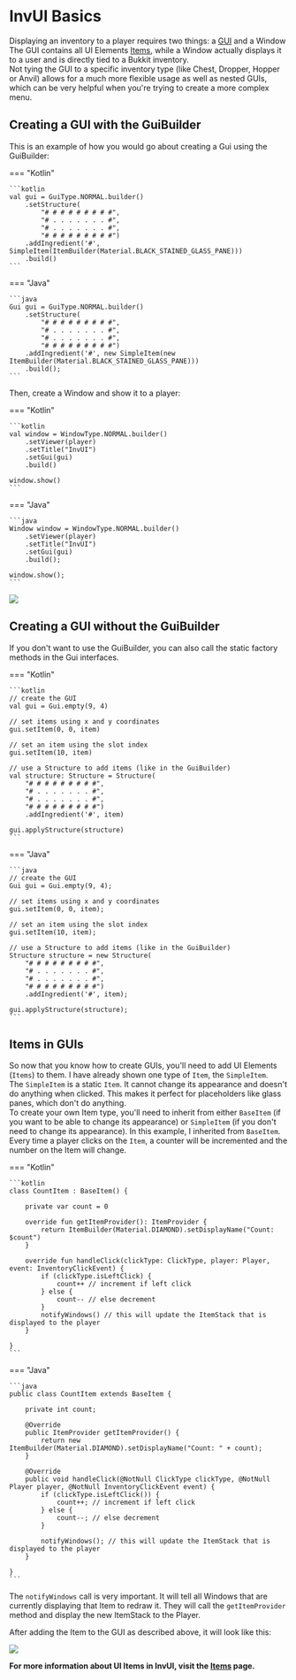 # InvUI Basics

Displaying an inventory to a player requires two things: a [GUI](guis/index.md) and a Window  
The GUI contains all UI Elements [Items](items.md), while a Window actually displays it to a user and is directly tied to a Bukkit inventory.  
Not tying the GUI to a specific inventory type (like Chest, Dropper, Hopper or Anvil) allows for a much more flexible usage as well as nested GUIs, which can be very helpful when you're trying to create a more complex menu.

## Creating a GUI with the GuiBuilder
This is an example of how you would go about creating a Gui using the GuiBuilder:

=== "Kotlin"

    ```kotlin
    val gui = GuiType.NORMAL.builder()
        .setStructure(
            "# # # # # # # # #",
            "# . . . . . . . #",
            "# . . . . . . . #",
            "# # # # # # # # #")
        .addIngredient('#', SimpleItem(ItemBuilder(Material.BLACK_STAINED_GLASS_PANE)))
        .build()
    ```
=== "Java"

    ```java
    Gui gui = GuiType.NORMAL.builder()
        .setStructure(
            "# # # # # # # # #",
            "# . . . . . . . #",
            "# . . . . . . . #",
            "# # # # # # # # #")
        .addIngredient('#', new SimpleItem(new ItemBuilder(Material.BLACK_STAINED_GLASS_PANE)))
        .build();
    ```

Then, create a Window and show it to a player:

=== "Kotlin"

    ```kotlin
    val window = WindowType.NORMAL.builder()
        .setViewer(player)
        .setTitle("InvUI")
        .setGui(gui)
        .build()
    
    window.show()
    ```

=== "Java"

    ```java
    Window window = WindowType.NORMAL.builder()
        .setViewer(player)
        .setTitle("InvUI")
        .setGui(gui)
        .build();
    
    window.show();
    ```

![](https://i.imgur.com/MZmFbnJ.png)

## Creating a GUI without the GuiBuilder

If you don't want to use the GuiBuilder, you can also call the static factory methods in the Gui interfaces.

=== "Kotlin"

    ```kotlin
    // create the GUI
    val gui = Gui.empty(9, 4)
    
    // set items using x and y coordinates
    gui.setItem(0, 0, item)
    
    // set an item using the slot index
    gui.setItem(10, item)
    
    // use a Structure to add items (like in the GuiBuilder)
    val structure: Structure = Structure(
        "# # # # # # # # #",
        "# . . . . . . . #",
        "# . . . . . . . #",
        "# # # # # # # # #")
        .addIngredient('#', item)
    
    gui.applyStructure(structure)
    ```

=== "Java"

    ```java
    // create the GUI
    Gui gui = Gui.empty(9, 4);
    
    // set items using x and y coordinates
    gui.setItem(0, 0, item);
    
    // set an item using the slot index
    gui.setItem(10, item);
    
    // use a Structure to add items (like in the GuiBuilder)
    Structure structure = new Structure(
        "# # # # # # # # #",
        "# . . . . . . . #",
        "# . . . . . . . #",
        "# # # # # # # # #")
        .addIngredient('#', item);
    
    gui.applyStructure(structure);
    ```

## Items in GUIs

So now that you know how to create GUIs, you'll need to add UI Elements (`Items`) to them.
I have already shown one type of `Item`, the `SimpleItem`.  
The `SimpleItem` is a static `Item`. It cannot change its appearance and doesn't do anything when clicked. This makes it perfect for placeholders like glass panes, which don't do anything.  
To create your own Item type, you'll need to inherit from either `BaseItem` (if you want to be able to change its appearance) or `SimpleItem` (if you don't need to change its appearance).
In this example, I inherited from `BaseItem`.  
Every time a player clicks on the `Item`, a counter will be incremented and the number on the Item will change.

=== "Kotlin"

    ```kotlin
    class CountItem : BaseItem() {
        
        private var count = 0
        
        override fun getItemProvider(): ItemProvider {
            return ItemBuilder(Material.DIAMOND).setDisplayName("Count: $count")
        }
        
        override fun handleClick(clickType: ClickType, player: Player, event: InventoryClickEvent) {
            if (clickType.isLeftClick) {
                count++ // increment if left click
            } else {
                count-- // else decrement
            }
            notifyWindows() // this will update the ItemStack that is displayed to the player
        }
        
    }
    ```

=== "Java"

    ```java
    public class CountItem extends BaseItem {
        
        private int count;
        
        @Override
        public ItemProvider getItemProvider() {
            return new ItemBuilder(Material.DIAMOND).setDisplayName("Count: " + count);
        }
        
        @Override
        public void handleClick(@NotNull ClickType clickType, @NotNull Player player, @NotNull InventoryClickEvent event) {
            if (clickType.isLeftClick()) {
                count++; // increment if left click
            } else {
                count--; // else decrement
            }
            
            notifyWindows(); // this will update the ItemStack that is displayed to the player
        }
        
    }
    ```

The `notifyWindows` call is very important. It will tell all Windows that are currently displaying that Item to redraw it. They will call the `getItemProvider` method and display the new ItemStack to the Player.

After adding the Item to the GUI as described above, it will look like this:

![](https://i.imgur.com/bTEFRqc.gif)

**For more information about UI Items in InvUI, visit the [Items](items.md) page.**
